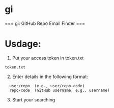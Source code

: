 # gi
=== gi: GitHub Repo Email Finder ===

# Usdage:

1. Put your access token in token.txt
```
token.txt
```

2. Enter details in the following format:

```
  user/repo  (e.g., user/repo-code)
  repo-code  (GitHub username, e.g., username)
```

3. Start your searching 

